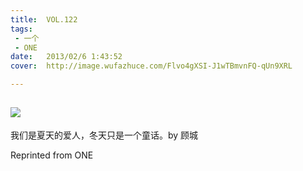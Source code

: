 ```yaml
---
title:	VOL.122
tags:
 - 一个
 - ONE
date:	2013/02/6 1:43:52
cover:	http://image.wufazhuce.com/Flvo4gXSI-J1wTBmvnFQ-qUn9XRL

---
```

![](http://image.wufazhuce.com/Flvo4gXSI-J1wTBmvnFQ-qUn9XRL)
---

我们是夏天的爱人，冬天只是一个童话。by 顾城
 
Reprinted from ONE
